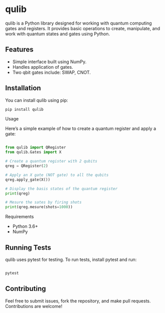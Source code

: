 # qulib

qulib is a Python library designed for working with quantum computing gates and registers. It provides basic operations to create, manipulate, and work with quantum states and gates using Python.

## Features

- Simple interface built using NumPy.
- Handles application of gates.
- Two qbit gates include: SWAP, CNOT.

## Installation

You can install qulib using pip:

```bash
pip install qulib
```

Usage

Here’s a simple example of how to create a quantum register and apply a gate:

```python

from qulib import QRegister
from qulib.Gates import X

# Create a quantum register with 2 qubits
qreg = QRegister(2)

# Apply an X gate (NOT gate) to all the qubits
qreg.apply_gate(X())

# Display the basis states of the quantum register
print(qreg)

# Mesure the sates by firing shots
print(qreg.mesure(shots=1000))
```

Requirements
- Python 3.6+
- NumPy

## Running Tests

qulib uses pytest for testing. To run tests, install pytest and run:

```bash

pytest
```

## Contributing

Feel free to submit issues, fork the repository, and make pull requests. Contributions are welcome!
